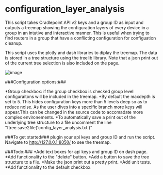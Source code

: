 # configuration_layer_analysis

This script takes Cradlepoint API v2 keys and a group ID as input and outputs a treemap showing the configuration layers of every device in a group in an intutive 
and interactive manner.
This is useful when trying to find routers in a group that have a conflicting configuration for configuation cleanup. 

This script uses the plotly and dash libraries to diplay the treemap. The data is stored in a tree structure using the treelib library. Note that a json print out of the current tree 
selection is also included on the page. 

![image](https://user-images.githubusercontent.com/51377202/157099755-51ed3d18-e304-43b9-bd4f-80636ab92439.png)

###Configuration options:###

*Group checkbox: if the group checkbox is checked group level configuraitons will be included in the treemap.
*By default the maxdepth is set to 5. This hides configuration keys more than 5 levels deep so as to reduce noise. As the user dives into a specific branch more keys will appear.This can be changed in the source code to accomadate more complex environements. 
*To automatically save a print out of the underlying tree structure to a file uncomment the line "ftree.save2file('config_layer_analysis.txt')"


###To get started###
plugin your api keys and group ID and run the script. Navigate to http://127.0.0.1:8050/ to see the treemap. 

###Todo:###
*Add text boxes for api keys and group ID on dash page.
*Add functionality to the "delete" button.
*Add a button to save the tree structure to a file.
*Make the json print out a pretty print.
*Add unit tests.
*Add functionality to the default checkbox. 
